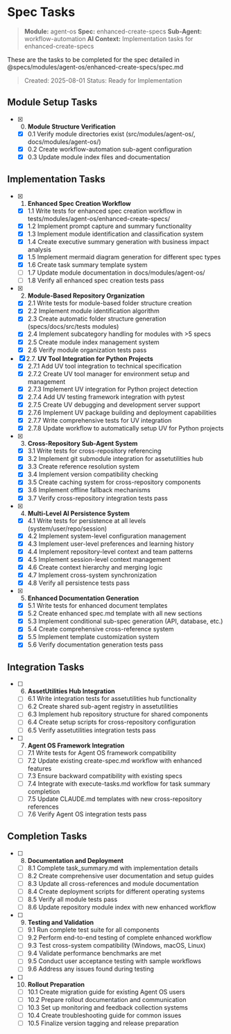 # Spec Tasks

> **Module:** agent-os
> **Spec:** enhanced-create-specs
> **Sub-Agent:** workflow-automation
> **AI Context:** Implementation tasks for enhanced-create-specs

These are the tasks to be completed for the spec detailed in @specs/modules/agent-os/enhanced-create-specs/spec.md

> Created: 2025-08-01
> Status: Ready for Implementation

## Module Setup Tasks

- [x] 0. **Module Structure Verification**
  - [x] 0.1 Verify module directories exist (src/modules/agent-os/, docs/modules/agent-os/)
  - [x] 0.2 Create workflow-automation sub-agent configuration
  - [x] 0.3 Update module index files and documentation

## Implementation Tasks

- [x] 1. **Enhanced Spec Creation Workflow**
  - [x] 1.1 Write tests for enhanced spec creation workflow in tests/modules/agent-os/enhanced-create-specs/
  - [x] 1.2 Implement prompt capture and summary functionality
  - [x] 1.3 Implement module identification and classification system
  - [x] 1.4 Create executive summary generation with business impact analysis
  - [x] 1.5 Implement mermaid diagram generation for different spec types
  - [x] 1.6 Create task summary template system
  - [ ] 1.7 Update module documentation in docs/modules/agent-os/
  - [ ] 1.8 Verify all enhanced spec creation tests pass

- [x] 2. **Module-Based Repository Organization**
  - [x] 2.1 Write tests for module-based folder structure creation
  - [x] 2.2 Implement module identification algorithm
  - [x] 2.3 Create automatic folder structure generation (specs/docs/src/tests modules)
  - [x] 2.4 Implement subcategory handling for modules with >5 specs
  - [x] 2.5 Create module index management system
  - [x] 2.6 Verify module organization tests pass

- [x] 2.7. **UV Tool Integration for Python Projects**
  - [x] 2.7.1 Add UV tool integration to technical specification
  - [x] 2.7.2 Create UV tool manager for environment setup and management
  - [x] 2.7.3 Implement UV integration for Python project detection
  - [x] 2.7.4 Add UV testing framework integration with pytest
  - [x] 2.7.5 Create UV debugging and development server support
  - [x] 2.7.6 Implement UV package building and deployment capabilities
  - [x] 2.7.7 Write comprehensive tests for UV integration
  - [x] 2.7.8 Update workflow to automatically setup UV for Python projects

- [x] 3. **Cross-Repository Sub-Agent System**
  - [x] 3.1 Write tests for cross-repository referencing
  - [x] 3.2 Implement git submodule integration for assetutilities hub
  - [x] 3.3 Create reference resolution system
  - [x] 3.4 Implement version compatibility checking
  - [x] 3.5 Create caching system for cross-repository components
  - [x] 3.6 Implement offline fallback mechanisms
  - [x] 3.7 Verify cross-repository integration tests pass

- [x] 4. **Multi-Level AI Persistence System**
  - [x] 4.1 Write tests for persistence at all levels (system/user/repo/session)
  - [x] 4.2 Implement system-level configuration management
  - [x] 4.3 Implement user-level preferences and learning history
  - [x] 4.4 Implement repository-level context and team patterns
  - [x] 4.5 Implement session-level context management
  - [x] 4.6 Create context hierarchy and merging logic
  - [x] 4.7 Implement cross-system synchronization
  - [x] 4.8 Verify all persistence tests pass

- [x] 5. **Enhanced Documentation Generation**
  - [x] 5.1 Write tests for enhanced document templates
  - [x] 5.2 Create enhanced spec.md template with all new sections
  - [x] 5.3 Implement conditional sub-spec generation (API, database, etc.)
  - [x] 5.4 Create comprehensive cross-reference system
  - [x] 5.5 Implement template customization system
  - [x] 5.6 Verify documentation generation tests pass

## Integration Tasks

- [ ] 6. **AssetUtilities Hub Integration**
  - [ ] 6.1 Write integration tests for assetutilities hub functionality
  - [ ] 6.2 Create shared sub-agent registry in assetutilities
  - [ ] 6.3 Implement hub repository structure for shared components
  - [ ] 6.4 Create setup scripts for cross-repository configuration
  - [ ] 6.5 Verify assetutilities integration tests pass

- [ ] 7. **Agent OS Framework Integration**
  - [ ] 7.1 Write tests for Agent OS framework compatibility
  - [ ] 7.2 Update existing create-spec.md workflow with enhanced features
  - [ ] 7.3 Ensure backward compatibility with existing specs
  - [ ] 7.4 Integrate with execute-tasks.md workflow for task summary completion
  - [ ] 7.5 Update CLAUDE.md templates with new cross-repository references
  - [ ] 7.6 Verify Agent OS integration tests pass

## Completion Tasks

- [ ] 8. **Documentation and Deployment**
  - [ ] 8.1 Complete task_summary.md with implementation details
  - [ ] 8.2 Create comprehensive user documentation and setup guides
  - [ ] 8.3 Update all cross-references and module documentation
  - [ ] 8.4 Create deployment scripts for different operating systems
  - [ ] 8.5 Verify all module tests pass
  - [ ] 8.6 Update repository module index with new enhanced workflow

- [ ] 9. **Testing and Validation**
  - [ ] 9.1 Run complete test suite for all components
  - [ ] 9.2 Perform end-to-end testing of complete enhanced workflow
  - [ ] 9.3 Test cross-system compatibility (Windows, macOS, Linux)
  - [ ] 9.4 Validate performance benchmarks are met
  - [ ] 9.5 Conduct user acceptance testing with sample workflows
  - [ ] 9.6 Address any issues found during testing

- [ ] 10. **Rollout Preparation**
  - [ ] 10.1 Create migration guide for existing Agent OS users
  - [ ] 10.2 Prepare rollout documentation and communication
  - [ ] 10.3 Set up monitoring and feedback collection systems
  - [ ] 10.4 Create troubleshooting guide for common issues
  - [ ] 10.5 Finalize version tagging and release preparation
